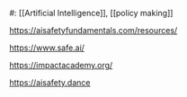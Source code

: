 #: [[Artificial Intelligence]], [[policy making]]


https://aisafetyfundamentals.com/resources/

https://www.safe.ai/

https://impactacademy.org/

https://aisafety.dance

